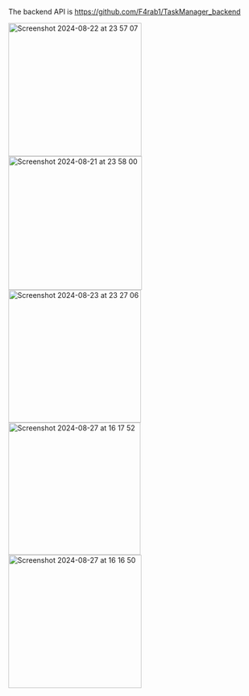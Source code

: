 The backend API is https://github.com/F4rab1/TaskManager_backend

<img width="264" alt="Screenshot 2024-08-22 at 23 57 07" src="https://github.com/user-attachments/assets/93b56d4a-f595-420f-a84d-5653c63fff0a">
<img width="265" alt="Screenshot 2024-08-21 at 23 58 00" src="https://github.com/user-attachments/assets/64553354-f3e7-4e14-ba22-fca37f1d3e70">
<img width="263" alt="Screenshot 2024-08-23 at 23 27 06" src="https://github.com/user-attachments/assets/bdad98f9-32e1-457e-92ca-88471d8528e1">
<img width="262" alt="Screenshot 2024-08-27 at 16 17 52" src="https://github.com/user-attachments/assets/7295a915-c5ff-4e9a-ac42-d8d7109d40b3">
<img width="264" alt="Screenshot 2024-08-27 at 16 16 50" src="https://github.com/user-attachments/assets/1ea5b6ed-9d9d-450a-9d43-2ad1636f6bab">


